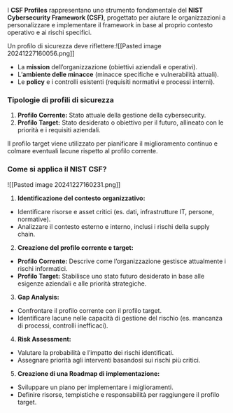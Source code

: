 I **CSF Profiles** rappresentano uno strumento fondamentale del **NIST Cybersecurity Framework (CSF)**, progettato per aiutare le organizzazioni a personalizzare e implementare il framework in base al proprio contesto operativo e ai rischi specifici.

Un profilo di sicurezza deve riflettere:![[Pasted image 20241227160056.png]]
- La **mission** dell’organizzazione (obiettivi aziendali e operativi).
- L’**ambiente delle minacce** (minacce specifiche e vulnerabilità attuali).
- Le **policy** e i controlli esistenti (requisiti normativi e processi interni).

### Tipologie di profili di sicurezza

1. **Profilo Corrente:** Stato attuale della gestione della cybersecurity.
2. **Profilo Target:** Stato desiderato o obiettivo per il futuro, allineato con le priorità e i requisiti aziendali.

Il profilo target viene utilizzato per pianificare il miglioramento continuo e colmare eventuali lacune rispetto al profilo corrente.

### Come si applica il NIST CSF?

![[Pasted image 20241227160231.png]]

1. **Identificazione del contesto organizzativo:**
- Identificare risorse e asset critici (es. dati, infrastrutture IT, persone, normative).
- Analizzare il contesto esterno e interno, inclusi i rischi della supply chain.

2. **Creazione del profilo corrente e target:**
- **Profilo Corrente:** Descrive come l’organizzazione gestisce attualmente i rischi informatici.
- **Profilo Target:** Stabilisce uno stato futuro desiderato in base alle esigenze aziendali e alle priorità strategiche.

3. **Gap Analysis:**
- Confrontare il profilo corrente con il profilo target.
- Identificare lacune nelle capacità di gestione del rischio (es. mancanza di processi, controlli inefficaci).

4. **Risk Assessment:**
- Valutare la probabilità e l’impatto dei rischi identificati.
- Assegnare priorità agli interventi basandosi sui rischi più critici.

5. **Creazione di una Roadmap di implementazione:**
- Sviluppare un piano per implementare i miglioramenti.
- Definire risorse, tempistiche e responsabilità per raggiungere il profilo target.
